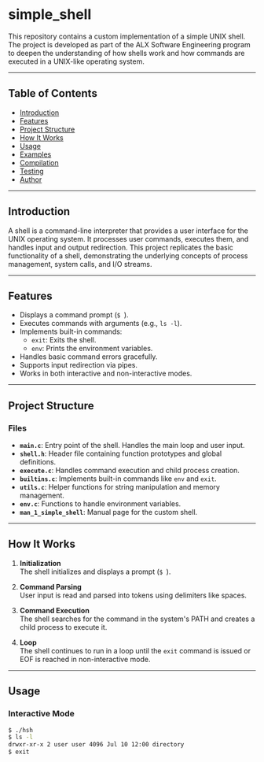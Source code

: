 # simple_shell

This repository contains a custom implementation of a simple UNIX shell. The project is developed as part of the ALX Software Engineering program to deepen the understanding of how shells work and how commands are executed in a UNIX-like operating system.

---

## Table of Contents

- [Introduction](#introduction)
- [Features](#features)
- [Project Structure](#project-structure)
- [How It Works](#how-it-works)
- [Usage](#usage)
- [Examples](#examples)
- [Compilation](#compilation)
- [Testing](#testing)
- [Author](#author)

---

## Introduction

A shell is a command-line interpreter that provides a user interface for the UNIX operating system. It processes user commands, executes them, and handles input and output redirection. This project replicates the basic functionality of a shell, demonstrating the underlying concepts of process management, system calls, and I/O streams.

---

## Features

- Displays a command prompt (`$ `).
- Executes commands with arguments (e.g., `ls -l`).
- Implements built-in commands:
  - `exit`: Exits the shell.
  - `env`: Prints the environment variables.
- Handles basic command errors gracefully.
- Supports input redirection via pipes.
- Works in both interactive and non-interactive modes.

---

## Project Structure

### Files

- **`main.c`**: Entry point of the shell. Handles the main loop and user input.
- **`shell.h`**: Header file containing function prototypes and global definitions.
- **`execute.c`**: Handles command execution and child process creation.
- **`builtins.c`**: Implements built-in commands like `env` and `exit`.
- **`utils.c`**: Helper functions for string manipulation and memory management.
- **`env.c`**: Functions to handle environment variables.
- **`man_1_simple_shell`**: Manual page for the custom shell.

---

## How It Works

1. **Initialization**  
   The shell initializes and displays a prompt (`$ `).

2. **Command Parsing**  
   User input is read and parsed into tokens using delimiters like spaces.

3. **Command Execution**  
   The shell searches for the command in the system's PATH and creates a child process to execute it.

4. **Loop**  
   The shell continues to run in a loop until the `exit` command is issued or EOF is reached in non-interactive mode.

---

## Usage

### Interactive Mode

```bash
$ ./hsh
$ ls -l
drwxr-xr-x 2 user user 4096 Jul 10 12:00 directory
$ exit

